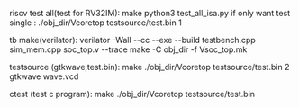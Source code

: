 
riscv test all(test for RV32IM):
    make
    python3 test_all_isa.py
if only want test single :
    ./obj_dir/Vcoretop testsource/test.bin 1

tb make(verilator):
    verilator -Wall --cc --exe --build testbench.cpp sim_mem.cpp soc_top.v --trace
    make -C obj_dir -f Vsoc_top.mk

testsource (gtkwave,test.bin):
    make
    ./obj_dir/Vcoretop testsource/test.bin 2
    gtkwave wave.vcd

ctest (test c program):
    make 
    ./obj_dir/Vcoretop testsource/test.bin

